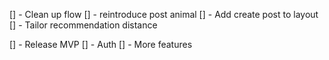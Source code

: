 [] - Clean up flow
    [] - reintroduce post animal
    [] - Add create post to layout
[] - Tailor recommendation distance

[] - Release MVP
[] - Auth
[] - More features
